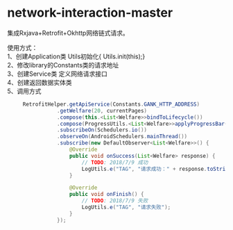 network-interaction-master
==========================================
集成Rxjava+Retrofit+Okhttp网络链式请求。

使用方式：
<br/>
     1、创建Application类  Utils初始化{ Utils.init(this);}
<br/>
     2、修改library的Constants类的请求地址
<br/>
     3、创建Service类  定义网络请求接口
<br/>
     4、创建返回数据实体类
<br/>
     5、调用方式<br/>
```java
     RetrofitHelper.getApiService(Constants.GANK_HTTP_ADDRESS)
                .getWelfare(20, currentPages)
                .compose(this.<List<Welfare>>bindToLifecycle())
                .compose(ProgressUtils.<List<Welfare>>applyProgressBar(this))
                .subscribeOn(Schedulers.io())
                .observeOn(AndroidSchedulers.mainThread())
                .subscribe(new DefaultObserver<List<Welfare>>() {
                    @Override
                    public void onSuccess(List<Welfare> response) {
                        // TODO: 2018/7/9 成功
                        LogUtils.e("TAG", "请求成功：" + response.toString());
                    }

                    @Override
                    public void onFinish() {
                        // TODO: 2018/7/9 失败
                        LogUtils.e("TAG", "请求失败");
                    }
                });
```
     
